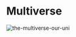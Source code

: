 # Multiverse
![the-multiverse-our-uni](https://github.com/drxking/Multiverse/assets/128295357/4d8bf95b-4921-4f6a-acc2-7f708423f03c)
